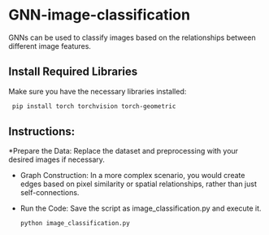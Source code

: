 # GNN-image-classification
GNNs can be used to classify images based on the relationships between different image features.
## Install Required Libraries
Make sure you have the necessary libraries installed:

```bash
 pip install torch torchvision torch-geometric
```

## Instructions:
*Prepare the  Data: Replace the dataset and preprocessing with your desired images if necessary.

* Graph Construction: In a more complex scenario, you would create edges based on pixel similarity or spatial relationships, rather than just self-connections.

* Run the Code: Save the script as image_classification.py and execute it.

  ```bash
  python image_classification.py
```
